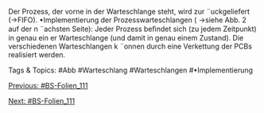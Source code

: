 Der Prozess, der vorne in der Warteschlange steht, wird zur ¨uckgeliefert (→FIFO).
•Implementierung der Prozesswarteschlangen ( →siehe Abb. 2 auf der n ¨achsten Seite):
Jeder Prozess beﬁndet sich (zu jedem Zeitpunkt) in genau ein er Warteschlange (und damit in genau
einem Zustand).
Die verschiedenen Warteschlangen k ¨onnen durch eine Verkettung der PCBs realisiert werden.

   Tags & Topics:
   #Abb
   #Warteschlang
   #Warteschlangen
   #•Implementierung

[Previous: #BS-Folien_111](BS-Folien_111.md)

[Next: #BS-Folien_111](BS-Folien_111.md)